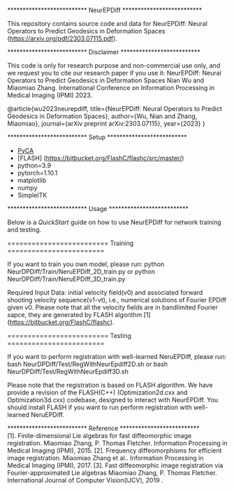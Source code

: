 ************************** NeurEPDiff ************************** 

This repository contains source code and data for NeurEPDiff: Neural Operators to Predict Geodesics in Deformation Spaces (https://arxiv.org/pdf/2303.07115.pdf).


************************** Disclaimer ************************** 

This code is only for research purpose and non-commercial use only, and we request you to cite our research paper if you use it:
NeurEPDiff: Neural Operators to Predict Geodesics in Deformation Spaces
Nian Wu and Miaomiao Zhang. International Conference on Information Processing in Medical Imaging (IPMI) 2023.

@article{wu2023neurepdiff,
  title={NeurEPDiff: Neural Operators to Predict Geodesics in Deformation Spaces},
  author={Wu, Nian and Zhang, Miaomiao},
  journal={arXiv preprint arXiv:2303.07115},
  year={2023}
}


************************** Setup ************************** 
* [PyCA](https://bitbucket.org/scicompanat/pyca) 
* [FLASH] (https://bitbucket.org/FlashC/flashc/src/master/)
* python=3.9
* pytorch=1.10.1
* matplotlib
* numpy
* SimpleITK


************************** Usage ************************** 

Below is a *QuickStart* guide on how to use NeurEPDiff for network training and testing.

========================= Training ========================

If you want to train you own model, please run:
python NeurDPDiff/Train/NeruEPDiff_2D_train.py 
or
python NeurDPDiff/Train/NeruEPDiff_3D_train.py

Required Input Data: initial velocity field(v0) and associated forward shooting velocity sequence(v1-vt), i.e., numerical solutions of Fourier EPDiff given v0.
Please note that all the velocity fields are in bandlimited Fourier sapce, they are generated by FLASH algorithm [1] (https://bitbucket.org/FlashC/flashc).

========================= Testing ========================

If you want to perform registration with well-learned NeruEPDiff, please run:
bash NeurDPDiff/Test/RegWithNeurEpdiff2D.sh
or
bash NeurDPDiff/Test/RegWithNeurEpdiff3D.sh

Please note that the registration is based on FLASH algorithm. 
We have provide a revision of the FLASH(C++) (Optimization2d.cxx and Optimization3d.cxx) codebase, designed to interact with NeurEPDiff. 
You should install FLASH if you want to run perform registration with well-learned NeruEPDiff. 



************************** Reference **************************                   
[1]. Finite-dimensional Lie algebras for fast diffeomorphic image registration.
      Miaomiao Zhang, P. Thomas Fletcher. Information Processing in Medical Imaging (IPMI), 2015.
[2]. Frequency diffeomorphisms for efficient image registration.
      Miaomiao Zhang et al.. Information Processing in Medical Imaging (IPMI), 2017.
[3]. Fast diffeomorphic image registration via Fourier-approximated Lie algebras
      Miaomiao Zhang, P. Thomas Fletcher. International Journal of Computer Vision(IJCV), 2019 . 


